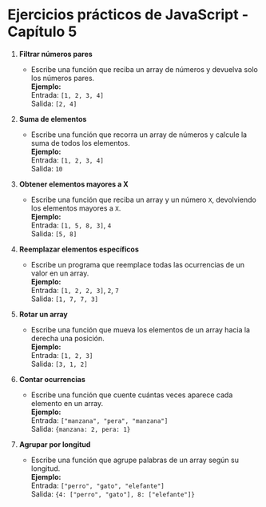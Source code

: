 # Ejercicios prácticos de JavaScript - Capítulo 5

1. **Filtrar números pares**  
    - Escribe una función que reciba un array de números y devuelva solo los números pares.  
    **Ejemplo:**  
    Entrada: `[1, 2, 3, 4]`  
    Salida: `[2, 4]`

2. **Suma de elementos**  
    - Escribe una función que recorra un array de números y calcule la suma de todos los elementos.  
    **Ejemplo:**  
    Entrada: `[1, 2, 3, 4]`  
    Salida: `10`

3. **Obtener elementos mayores a X**  
    - Escribe una función que reciba un array y un número `X`, devolviendo los elementos mayores a `X`.  
    **Ejemplo:**  
    Entrada: `[1, 5, 8, 3]`, `4`  
    Salida: `[5, 8]`

4. **Reemplazar elementos específicos**  
    - Escribe un programa que reemplace todas las ocurrencias de un valor en un array.  
    **Ejemplo:**  
    Entrada: `[1, 2, 2, 3]`, `2`, `7`  
    Salida: `[1, 7, 7, 3]`

5. **Rotar un array**  
    - Escribe una función que mueva los elementos de un array hacia la derecha una posición.  
    **Ejemplo:**  
    Entrada: `[1, 2, 3]`  
    Salida: `[3, 1, 2]`

6. **Contar ocurrencias**  
    - Escribe una función que cuente cuántas veces aparece cada elemento en un array.  
    **Ejemplo:**  
    Entrada: `["manzana", "pera", "manzana"]`  
    Salida: `{manzana: 2, pera: 1}`

7. **Agrupar por longitud**  
    - Escribe una función que agrupe palabras de un array según su longitud.  
    **Ejemplo:**  
    Entrada: `["perro", "gato", "elefante"]`  
    Salida: `{4: ["perro", "gato"], 8: ["elefante"]}`

